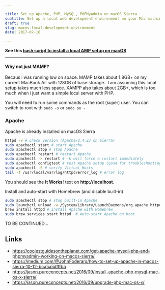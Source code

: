 ```yaml
---

title: Set up Apache, PHP, MySQL, PHPMyAdmin on macOS Sierra
subtitle: Set up a local web development environment on your Mac machine
draft: true
slug: macos-local-development-environment
date: 2017-07-16

---
```


**See this [bash script to install a local AMP setup on macOS](https://github.com/aamnah/bash-scripts/blob/master/install_amp_macos.sh)**

---

#### Why not just MAMP?
Becaus i was running low on space. MAMP takes about 1.8GB+ on my current MacBook Air with 128GB of base storage.. I am assuming this local setup takes much less space. XAMPP also takes about 2GB+, which is too much when i just want a simple local server with PHP.

<div class="Post-note">
You will need to run some commands as the root (super) user. You can switch to root with <code>sudo -s</code> or <code>sudo su -</code>
</div>

### Apache
Apache is already installed on macOS Sierra 

```bash
httpd -v # check version (Apache/2.4.23 on Sierra) 
sudo apachectl start # start Apache
sudo apachectl stop # stop Apache
sudo apachectl restart # restart Apache
sudo apachectl -k restart # -k will force a restart immediately
sudo apachectl configtest # test Apache setup (good for troubleshooting)
sudo apachectl -S # verify Virtual Hosts
tail -f /usr/local/var/log/httpd/error_log # error log
```

You should see the **It Works!** text on **http://localhost**.

Install and auto-start with Homebrew (and disable built-in)

```bash
sudo apachectl stop # stop built-in Apache
sudo launchctl unload -w /System/Library/LaunchDaemons/org.apache.httpd.plist 2>/dev/null # stop any auto-loading scripts
brew install httpd # install Apache with Homebrew
sudo brew services start httpd  # Auto-start Apache on boot
```



TO BE CONTINUED...

Links
---

- https://coolestguidesontheplanet.com/get-apache-mysql-php-and-phpmyadmin-working-on-macos-sierra/
- https://medium.com/@JohnFoderaro/how-to-set-up-apache-in-macos-sierra-10-12-bca5a5dfffba
- https://jason.pureconcepts.net/2016/09/install-apache-php-mysql-mac-os-x-sierra/
- https://jason.pureconcepts.net/2016/09/upgrade-php-mac-os-x/
